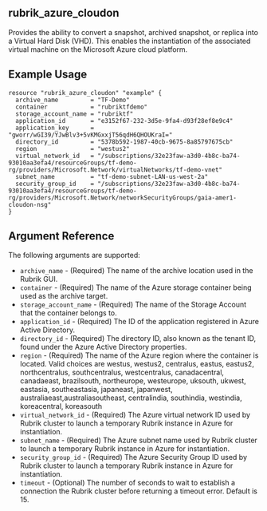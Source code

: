 ## rubrik_azure_cloudon

Provides the ability to convert a snapshot, archived snapshot, or replica into a Virtual Hard Disk (VHD). This enables the instantiation of the associated virtual machine on the Microsoft Azure cloud platform.

## Example Usage

```hcl
resource "rubrik_azure_cloudon" "example" {
  archive_name         = "TF-Demo"
  container            = "rubriktfdemo"
  storage_account_name = "rubriktf"
  application_id       = "e3152f67-232-3d5e-9fa4-d93f28ef8e9c4"
  application_key      = "gworr/wGI39/YJwBlv3+5vKMGxxjT56qdH6QHOUKraI="
  directory_id         = "5378b592-1987-40cb-9675-8a85797675cb"
  region               = "westus2"
  virtual_network_id   = "/subscriptions/32e23faw-a3d0-4b8c-ba74-93010aa3efa4/resourceGroups/tf-demo-rg/providers/Microsoft.Network/virtualNetworks/tf-demo-vnet"
  subnet_name          = "tf-demo-subnet-LAN-us-west-2a"
  security_group_id    = "/subscriptions/32e23faw-a3d0-4b8c-ba74-93010aa3efa4/resourceGroups/tf-demo-rg/providers/Microsoft.Network/networkSecurityGroups/gaia-amer1-cloudon-nsg"
}
```

## Argument Reference

The following arguments are supported:

* `archive_name` - (Required) The name of the archive location used in the Rubrik GUI.
* `container` - (Required) The name of the Azure storage container being used as the archive target.
* `storage_account_name` - (Required) The name of the Storage Account that the container belongs to.
* `application_id` - (Required) The ID of the application registered in Azure Active Directory.
* `directory_id` - (Required) The directory ID, also known as the tenant ID, found under the Azure Active Directory properties.
* `region` - (Required) The name of the Azure region where the container is located. Valid choices are westus, westus2, centralus, eastus, eastus2, northcentralus, southcentralus, westcentralus, canadacentral, canadaeast, brazilsouth, northeurope, westeurope, uksouth, ukwest, eastasia, southeastasia, japaneast, japanwest, australiaeast,australiasoutheast, centralindia, southindia, westindia, koreacentral, koreasouth
* `virtual_network_id` - (Required) The Azure virtual network ID used by Rubrik cluster to launch a temporary Rubrik instance in Azure for instantiation.
* `subnet_name` - (Required) The Azure subnet name used by Rubrik cluster to launch a temporary Rubrik instance in Azure for instantiation.
* `security_group_id` - (Required) The Azure Security Group ID used by Rubrik cluster to launch a temporary Rubrik instance in Azure for instantiation.
* `timeout` - (Optional) The number of seconds to wait to establish a connection the Rubrik cluster before returning a timeout error. Default is 15.
